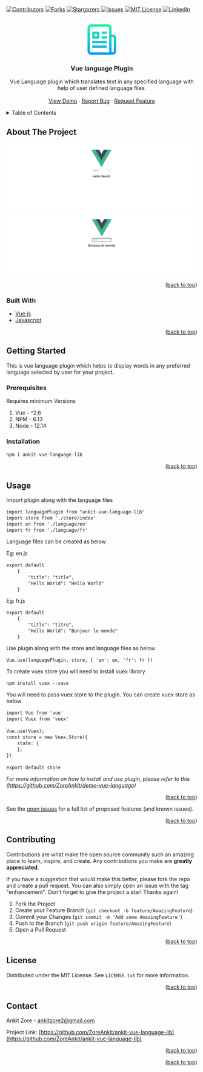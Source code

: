 <div id="top"></div>
<!--
*** Thanks for checking out the Best-README-Template. If you have a suggestion
*** that would make this better, please fork the repo and create a pull request
*** or simply open an issue with the tag "enhancement".
*** Don't forget to give the project a star!
*** Thanks again! Now go create something AMAZING! :D
-->

<!-- PROJECT SHIELDS -->
<!--
*** I'm using markdown "reference style" links for readability.
*** Reference links are enclosed in brackets [ ] instead of parentheses ( ).
*** See the bottom of this document for the declaration of the reference variables
*** for contributors-url, forks-url, etc. This is an optional, concise syntax you may use.
*** https://www.markdownguide.org/basic-syntax/#reference-style-links
-->

[![Contributors][contributors-shield]][contributors-url]
[![Forks][forks-shield]][forks-url]
[![Stargazers][stars-shield]][stars-url]
[![Issues][issues-shield]][issues-url]
[![MIT License][license-shield]][license-url]
[![LinkedIn][linkedin-shield]][linkedin-url]

<!-- PROJECT LOGO -->
<br />
<div align="center">
  <a href="https://github.com/ZoreAnkit/ankit-vue-language-lib">
    <img src="images/logo.png" alt="Logo" width="80" height="80">
  </a>

<h3 align="center">Vue language Plugin</h3>

  <p align="center">
    Vue Language plugin which translates text in any specified language with help of user defined language files.
    <br />
    <br />
    <a href="https://zoreankit.github.io/demo-vue-language/">View Demo</a>
    ·
    <a href="https://github.com/ZoreAnkit/ankit-vue-language-lib/issues">Report Bug</a>
    ·
    <a href="https://github.com/ZoreAnkit/ankit-vue-language-lib/issues">Request Feature</a>
  </p>
</div>

<!-- TABLE OF CONTENTS -->
<details>
  <summary>Table of Contents</summary>
  <ol>
    <li>
      <a href="#about-the-project">About The Project</a>
      <ul>
        <li><a href="#built-with">Built With</a></li>
      </ul>
    </li>
    <li>
      <a href="#getting-started">Getting Started</a>
      <ul>
        <li><a href="#prerequisites">Prerequisites</a></li>
        <li><a href="#installation">Installation</a></li>
      </ul>
    </li>
    <li><a href="#usage">Usage</a></li>
    <li><a href="#contributing">Contributing</a></li>
    <li><a href="#license">License</a></li>
    <li><a href="#contact">Contact</a></li>
  </ol>
</details>

<!-- ABOUT THE PROJECT -->

## About The Project

[![Vue language plugin English][product-english]](https://zoreankit.github.io/demo-vue-language/)
[![Vue language plugin French][product-french]](https://zoreankit.github.io/demo-vue-language/)

<p align="right">(<a href="#top">back to top</a>)</p>

### Built With

- [Vue.js](https://vuejs.org/)
- [Javascript](https://javascript.com)

<p align="right">(<a href="#top">back to top</a>)</p>

<!-- GETTING STARTED -->

## Getting Started

This is vue language plugin which helps to display words in any preferred language selected by user for your project.

### Prerequisites

Requires minimum Versions

1. Vue - ^2.6
2. NPM - 6.13
3. Node - 12.14

### Installation

```sh
npm i ankit-vue-language-lib
```

<p align="right">(<a href="#top">back to top</a>)</p>

<!-- USAGE EXAMPLES -->

## Usage

Import plugin along with the language files

```
import languagePlugin from "ankit-vue-language-lib"
import store from './store/index'
import en from './language/en'
import fr from './language/fr'
```

Language files can be created as below

Eg: en.js

```
export default
    {
        "title": "title",
        "Hello World": "Hello World"
    }
```

Eg: fr.js

```
export default
    {
        "title": "titre",
        "Hello World": "Bonjour le monde"
    }
```

Use plugin along with the store and language files as below

```
Vue.use(languagePlugin, store, { 'en': en, 'fr': fr })
```

To create vuex store you will need to install vuex library

```
npm install vuex --save
```

You will need to pass vuex store to the plugin. You can create vuex store as below

```
import Vue from 'vue'
import Vuex from 'vuex'

Vue.use(Vuex);
const store = new Vuex.Store({
    state: {
    },
})

export default store
```

_For more information on how to install and use plugin, please refer to this (https://github.com/ZoreAnkit/demo-vue-language)_

<p align="right">(<a href="#top">back to top</a>)</p>

See the [open issues](https://github.com/ZoreAnkit/ankit-vue-language-lib/issues) for a full list of proposed features (and known issues).

<p align="right">(<a href="#top">back to top</a>)</p>

<!-- CONTRIBUTING -->

## Contributing

Contributions are what make the open source community such an amazing place to learn, inspire, and create. Any contributions you make are **greatly appreciated**.

If you have a suggestion that would make this better, please fork the repo and create a pull request. You can also simply open an issue with the tag "enhancement".
Don't forget to give the project a star! Thanks again!

1. Fork the Project
2. Create your Feature Branch (`git checkout -b feature/AmazingFeature`)
3. Commit your Changes (`git commit -m 'Add some AmazingFeature'`)
4. Push to the Branch (`git push origin feature/AmazingFeature`)
5. Open a Pull Request

<p align="right">(<a href="#top">back to top</a>)</p>

<!-- LICENSE -->

## License

Distributed under the MIT License. See `LICENSE.txt` for more information.

<p align="right">(<a href="#top">back to top</a>)</p>

<!-- CONTACT -->

## Contact

Ankit Zore - ankitzore2@gmail.com

Project Link: [https://github.com/ZoreAnkit/ankit-vue-language-lib](https://github.com/ZoreAnkit/ankit-vue-language-lib)

<p align="right">(<a href="#top">back to top</a>)</p>

<p align="right">(<a href="#top">back to top</a>)</p>

<!-- MARKDOWN LINKS & IMAGES -->
<!-- https://www.markdownguide.org/basic-syntax/#reference-style-links -->

[contributors-shield]: https://img.shields.io/github/contributors/ZoreAnkit/ankit-vue-language-lib.svg?style=for-the-badge
[contributors-url]: https://github.com/ZoreAnkit/ankit-vue-language-lib/graphs/contributors
[forks-shield]: https://img.shields.io/github/forks/ZoreAnkit/ankit-vue-language-lib.svg?style=for-the-badge
[forks-url]: https://github.com/ZoreAnkit/ankit-vue-language-lib/network/members
[stars-shield]: https://img.shields.io/github/stars/ZoreAnkit/ankit-vue-language-lib.svg?style=for-the-badge
[stars-url]: https://github.com/ZoreAnkit/ankit-vue-language-lib/stargazers
[issues-shield]: https://img.shields.io/github/issues/ZoreAnkit/ankit-vue-language-lib.svg?style=for-the-badge
[issues-url]: https://github.com/ZoreAnkit/ankit-vue-language-lib/issues
[license-shield]: https://img.shields.io/github/license/ZoreAnkit/ankit-vue-language-lib.svg?style=for-the-badge
[license-url]: https://github.com/ZoreAnkit/ankit-vue-language-lib/blob/master/LICENSE.txt
[linkedin-shield]: https://img.shields.io/badge/-LinkedIn-black.svg?style=for-the-badge&logo=linkedin&colorB=555
[linkedin-url]: https://www.linkedin.com/in/ankit-zore-31a52a159
[product-english]: images/English.png
[product-french]: images/French.png
